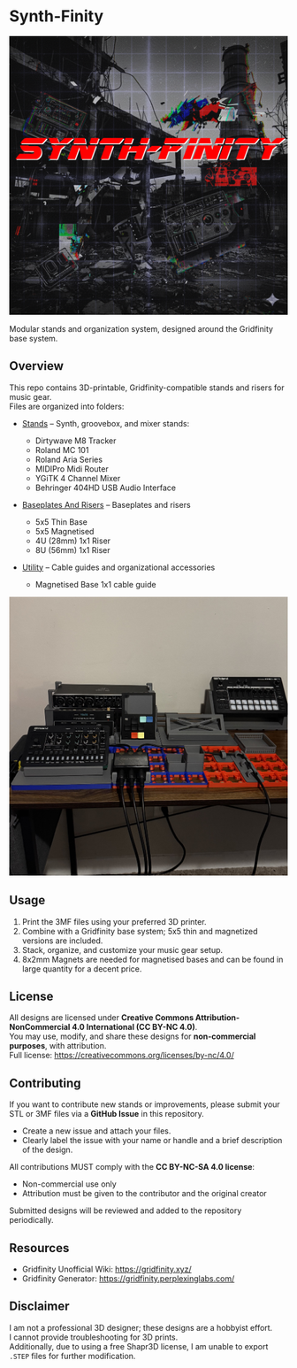 # Synth-Finity

![Logo](Media/Logo.png)

Modular stands and organization system, designed around the Gridfinity base system.

## Overview

This repo contains 3D-printable, Gridfinity-compatible stands and risers for music gear.  
Files are organized into folders:

- [Stands](./Stands) – Synth, groovebox, and mixer stands:
    - Dirtywave M8 Tracker
    - Roland MC 101
    - Roland Aria Series
    - MIDIPro Midi Router
    - YGiTK 4 Channel Mixer
    - Behringer 404HD USB Audio Interface
      
- [Baseplates And Risers](./Baseplates%20And%20Risers) – Baseplates and risers
    - 5x5 Thin Base
    - 5x5 Magnetised
    - 4U (28mm) 1x1 Riser
    - 8U (56mm) 1x1 Riser
      
- [Utility](./Utility) – Cable guides and organizational accessories
    - Magnetised Base 1x1 cable guide
 
      

![Preview of SynthFinity stands](Media/Preview.jpeg)

## Usage

1. Print the 3MF files using your preferred 3D printer.  
2. Combine with a Gridfinity base system; 5x5 thin and magnetized versions are included.  
3. Stack, organize, and customize your music gear setup.
4. 8x2mm Magnets are needed for magnetised bases and can be found in large quantity for a decent price.   

## License

All designs are licensed under **Creative Commons Attribution-NonCommercial 4.0 International (CC BY-NC 4.0)**.  
You may use, modify, and share these designs for **non-commercial purposes**, with attribution.  
Full license: https://creativecommons.org/licenses/by-nc/4.0/

## Contributing

If you want to contribute new stands or improvements, please submit your STL or 3MF files via a **GitHub Issue** in this repository.  

- Create a new issue and attach your files.  
- Clearly label the issue with your name or handle and a brief description of the design.  

All contributions MUST comply with the **CC BY-NC-SA 4.0 license**:  
- Non-commercial use only  
- Attribution must be given to the contributor and the original creator  

Submitted designs will be reviewed and added to the repository periodically.

## Resources 
- Gridfinity Unofficial Wiki: https://gridfinity.xyz/
- Gridfinity Generator: https://gridfinity.perplexinglabs.com/

## Disclaimer

I am not a professional 3D designer; these designs are a hobbyist effort.  
I cannot provide troubleshooting for 3D prints.  
Additionally, due to using a free Shapr3D license, I am unable to export `.STEP` files for further modification.







